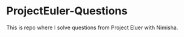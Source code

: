 ProjectEuler-Questions
======================

This is repo where I solve questions from Project Eluer with Nimisha.
